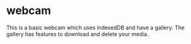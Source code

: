 # webcam
This is a basic webcam which uses indexedDB and have a gallery.
The gallery has features to download and delete your media.
